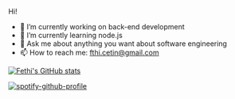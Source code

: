   Hi!

- 🔭 I’m currently working on back-end development
- 🌱 I’m currently learning node.js
- 💬 Ask me about anything you want about software engineering
- 📫 How to reach me: fthi.cetin@gmail.com

[![Fethi's GitHub stats](https://github-readme-stats.vercel.app/api?username=Fthictn&show_icons=true&bg_color=0d2a49&text_color=ffffff)](https://github.com/Fthictn/github-readme-stats)

[![spotify-github-profile](https://spotify-github-profile.vercel.app/api/view?uid=asd.opr&cover_image=true&theme=default&show_offline=false)](https://github.com/kittinan/spotify-github-profile)
